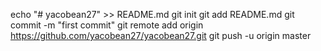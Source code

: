 echo "# yacobean27" >> README.md
git init
git add README.md
git commit -m "first commit"
git remote add origin https://github.com/yacobean27/yacobean27.git
git push -u origin master
